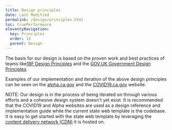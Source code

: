 ```yaml
---
title: Design principles
date: Last Modified
permalink: /design/principles.html
toc: truePerformance
eleventyNavigation:
  key: Principles
  order: 13
  parent: Design
---
```

The basis for our design is based on the proven work and best practices of teams like[18F Design Principles](https://methods.18f.gov/decide/design-principles/) and the [GOV.UK Government Design Principles](https://www.gov.uk/guidance/government-design-principles).

Examples of our implementation and iteration of the above design principles can be seen on the [alpha.ca.gov](https://www.alpha.ca.gov ) and the [COVID19.ca.gov](https://covid19.ca.gov) website.

NOTE: Our design is in the process of being iterated on through various efforts and a cohesive design system doesn't yet exist. It is recommended that the COVID19 and Alpha websites are used as a design reference and implementation guide while the current state web template is the codebase. It is easy to get started with the state web template by leveraging the [content delivery network (CDN)](https://beta.template.webstandards.ca.gov/cdn.html) it is hosted on.
